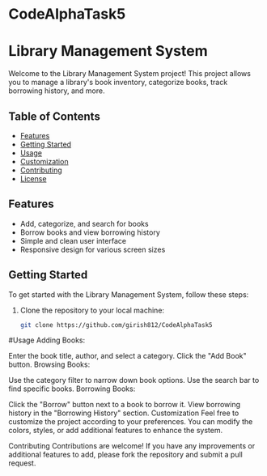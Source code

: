 # CodeAlphaTask5

# Library Management System

Welcome to the Library Management System project! This project allows you to manage a library's book inventory, categorize books, track borrowing history, and more.

## Table of Contents

- [Features](#features)
- [Getting Started](#getting-started)
- [Usage](#usage)
- [Customization](#customization)
- [Contributing](#contributing)
- [License](#license)

## Features

- Add, categorize, and search for books
- Borrow books and view borrowing history
- Simple and clean user interface
- Responsive design for various screen sizes

## Getting Started

To get started with the Library Management System, follow these steps:

1. Clone the repository to your local machine:

   ```bash
   git clone https://github.com/girish812/CodeAlphaTask5

#Usage
Adding Books:

Enter the book title, author, and select a category.
Click the "Add Book" button.
Browsing Books:

Use the category filter to narrow down book options.
Use the search bar to find specific books.
Borrowing Books:

Click the "Borrow" button next to a book to borrow it.
View borrowing history in the "Borrowing History" section.
Customization
Feel free to customize the project according to your preferences. You can modify the colors, styles, or add additional features to enhance the system.

Contributing
Contributions are welcome! If you have any improvements or additional features to add, please fork the repository and submit a pull request.
